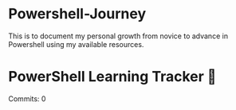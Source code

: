 # Powershell-Journey
This is to document my personal growth from novice to advance in Powershell using my available resources.
# PowerShell Learning Tracker 🚀
Commits: 0   <!-- This line will auto-update -->
